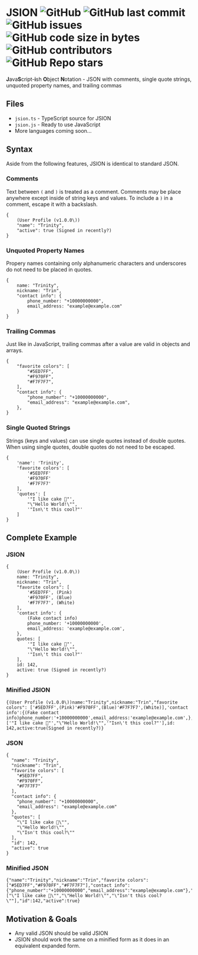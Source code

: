 # JSION ![GitHub](https://img.shields.io/github/license/SteveBeeblebrox/JSION?style=flat-square) ![GitHub last commit](https://img.shields.io/github/last-commit/SteveBeeblebrox/JSION?style=flat-square) ![GitHub issues](https://img.shields.io/github/issues-raw/SteveBeeblebrox/JSION?style=flat-square) ![GitHub code size in bytes](https://img.shields.io/github/languages/code-size/SteveBeeblebrox/JSION?style=flat-square) ![GitHub contributors](https://img.shields.io/github/contributors/SteveBeeblebrox/JSION?color=007EC6&style=flat-square) ![GitHub Repo stars](https://img.shields.io/github/stars/SteveBeeblebrox/JSION?style=flat-square)
**J**ava**S**cript-**i**sh **O**bject **N**otation - JSON with comments, single quote strings, unquoted property names, and trailing commas
## Files
+ `jsion.ts` - TypeScript source for JSION
+ `jsion.js` - Ready to use JavaScript
+ More languages coming soon...
## Syntax
Aside from the following features, JSION is identical to standard JSON.
### Comments
Text between `(` and `)` is treated as a comment. Comments may be place anywhere except inside of string keys and values. To include a `)` in a comment, escape it with a backslash.
```
{
    (User Profile (v1.0.0\))
    "name": "Trinity",
    "active": true (Signed in recently?)
}
```
### Unquoted Property Names
Propery names containing only alphanumeric characters and underscores do not need to be placed in quotes.
```
{
    name: "Trinity",
    nickname: "Trin",
    "contact info": {
        phone_number: "+10000000000",
        email_address: "example@example.com"
    }
}
```
### Trailing Commas
Just like in JavaScript, trailing commas after a value are valid in objects and arrays.
```
{
    "favorite colors": [
        "#5ED7FF",
        "#F970FF",
        "#F7F7F7",
    ],
    "contact info": {
        "phone_number": "+10000000000",
        "email_address": "example@example.com",
    },
}
```
### Single Quoted Strings
Strings (keys and values) can use single quotes instead of double quotes. When using single quotes, double quotes do not need to be escaped.
```
{
    'name': 'Trinity',
    'favorite colors': [
        '#5ED7FF'
        '#F970FF'
        '#F7F7F7'
    ],
    'quotes': [
        '"I like cake 🎂"',
        "\"Hello World!\"",
        '"Isn\'t this cool?"'
    ]
}
```
## Complete Example
### JSION
```
{
    (User Profile (v1.0.0\))
    name: "Trinity",
    nickname: "Trin",
    "favorite colors": [
        '#5ED7FF', (Pink)
        '#F970FF', (Blue)
        '#F7F7F7', (White)
    ],
    'contact info': {
        (Fake contact info)
        phone_number: '+10000000000',
        email_address: 'example@example.com',
    },
    quotes: [
        '"I like cake 🎂"',
        "\"Hello World!\"",
        '"Isn\'t this cool?"'
    ],
    id: 142,
    active: true (Signed in recently?)
}
```
### Minified JSION
```
{(User Profile (v1.0.0\))name:"Trinity",nickname:"Trin","favorite colors": ['#5ED7FF',(Pink)'#F970FF',(Blue)'#F7F7F7',(White)],'contact info':{(Fake contact info)phone_number:'+10000000000',email_address:'example@example.com',},quotes:['"I like cake 🎂"',"\"Hello World!\"",'"Isn\'t this cool?"'],id: 142,active:true(Signed in recently?)}
```
### JSON
```
{
  "name": "Trinity",
  "nickname": "Trin",
  "favorite colors": [
    "#5ED7FF",
    "#F970FF",
    "#F7F7F7"
  ],
  "contact info": {
    "phone_number": "+10000000000",
    "email_address": "example@example.com"
  },
  "quotes": [
    "\"I like cake 🎂\"",
    "\"Hello World!\"",
    "\"Isn't this cool?\""
  ],
  "id": 142,
  "active": true
}
```
### Minified JSON
```
{"name":"Trinity","nickname":"Trin","favorite colors":["#5ED7FF","#F970FF","#F7F7F7"],"contact info":{"phone_number":"+10000000000","email_address":"example@example.com"},"quotes":["\"I like cake 🎂\"","\"Hello World!\"","\"Isn't this cool?\""],"id":142,"active":true}
```
## Motivation & Goals
+ Any valid JSON should be valid JSION
+ JSION should work the same on a minified form as it does in an equivalent expanded form.
